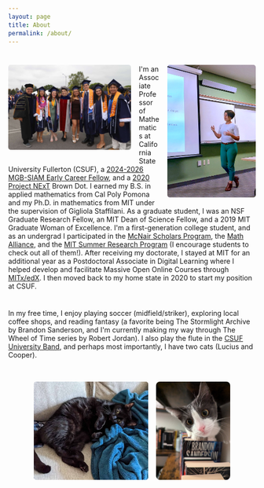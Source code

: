 ```yaml
---
layout: page
title: About
permalink: /about/
---
```

<h1 aria-label="About"></h1>
<!-- Left image -->
<img src="/images/grads23.JPG" alt="Group photo" style="float: left; max-width: 250px; margin-right: 1rem; margin-bottom: 1rem; border-radius: 5px;" />

<!-- Right image -->
<img src="/images/siuetalk3.jpg" alt="Presentation photo" style="float: right; max-width: 180px; margin-left: 1rem; margin-bottom: 1rem; border-radius: 5px;" />

<p>
I'm an Associate Professor of Mathematics at California State University Fullerton (CSUF), a <a href="https://www.siam.org/publications/siam-news/articles/2024-class-of-mgb-siam-early-career-fellows/" style="color:3366CC">2024-2026 MGB-SIAM Early Career Fellow</a>, and a <a href="https://maa.org/maa-project-next/" style="color:3366CC">2020 Project NExT</a> Brown Dot.
    I earned my B.S. in applied mathematics from Cal Poly Pomona and my Ph.D. in mathematics from MIT under the supervision of Gigliola Staffilani.
    As a graduate student, I was an NSF Graduate Research Fellow, an MIT Dean of Science Fellow, and a 2019 MIT Graduate Woman of Excellence.
    I'm a first-generation college student, and as an undergrad I participated in the <a href="https://www.cpp.edu/mcnair/index.shtml" style="color:3366CC">McNair Scholars Program</a>, 
    the <a href="https://www.mathalliance.org/" style="color:3366CC">Math Alliance</a>, and the <a href="https://oge.mit.edu/graddiversity/msrp/" style="color:3366CC">MIT Summer Research Program</a> 
    (I encourage students to check out all of them!). After receiving my doctorate, 
    I stayed at MIT for an additional year as a Postdoctoral Associate in Digital Learning where I helped develop and facilitate 
    Massive Open Online Courses through <a href="https://www.edx.org/school/mitx" style="color:3366CC">MITx/edX</a>.
    I then moved back to my home state in 2020 to start my position at CSUF.
</p>

<!-- Clear previous float -->
<div style="clear: both;"></div>

<div style="margin-top: 1.5rem;"></div>

<p>
In my free time, I enjoy playing soccer (midfield/striker), exploring local coffee shops, and reading fantasy (a favorite being 
    The Stormlight Archive by Brandon Sanderson, and I'm currently making my way through The Wheel of Time series by Robert Jordan).
    I also play the flute in the <a href="https://www.fullerton.edu/arts/music/students/ensembles/band.php" style="color:3366CC">CSUF University Band</a>, 
    and perhaps most importantly, I have two cats (Lucius and Cooper).
</p>

<!-- Clear any previous floats -->
<div style="clear: both;"></div>

<!-- Side-by-side cat photos centered horizontally -->
<div style="display: flex; gap: 1rem; justify-content: center; margin-top: 2rem;">
  <div>
    <img src="/images/lucius.jpg" alt="Cat on blanket" style="max-height: 200px; width: 100%; border-radius: 5px;" />
    <div style="text-align: center; font-size: 0.9rem; margin-top: 0.25rem;"></div>
  </div>
  <div>
    <img src="/images/cooper.jpg" alt="Cat with book" style="max-height: 200px; width: 100%; border-radius: 8px;" />
    <div style="text-align: center; font-size: 0.9rem; margin-top: 0.25rem;"></div>
  </div>
</div>


